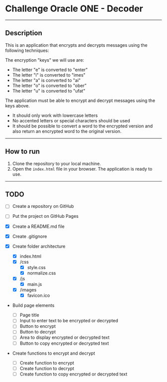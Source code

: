 # Challenge Oracle ONE - Decoder

---

## Description

This is an application that encrypts and decrypts messages using the following techniques:

The encryption "keys" we will use are:

- The letter "e" is converted to "enter"
- The letter "i" is converted to "imes"
- The letter "a" is converted to "ai"
- The letter "o" is converted to "ober"
- The letter "u" is converted to "ufat"

The application must be able to encrypt and decrypt messages using the keys above.

- It should only work with lowercase letters
- No accented letters or special characters should be used
- It should be possible to convert a word to the encrypted version and also return an encrypted word to the original version.

---

## How to run

1. Clone the repository to your local machine.
2. Open the `index.html` file in your browser. The application is ready to use.

---

## TODO

- [ ] Create a repository on GitHub
- [ ] Put the project on GitHub Pages
- [x] Create a README.md file
- [x] Create .gitignore
- [x] Create folder architecture

  - [x] index.html
  - [x] /css
    - [x] style.css
    - [x] normalize.css
  - [x] /js
    - [x] main.js
  - [x] /images
    - [x] favicon.ico

- Build page elements

  - [ ] Page title
  - [ ] Input to enter text to be encrypted or decrypted
  - [ ] Button to encrypt
  - [ ] Button to decrypt
  - [ ] Area to display encrypted or decrypted text
  - [ ] Button to copy encrypted or decrypted text

- Create functions to encrypt and decrypt
  - [ ] Create function to encrypt
  - [ ] Create function to decrypt
  - [ ] Create function to copy encrypted or decrypted text
